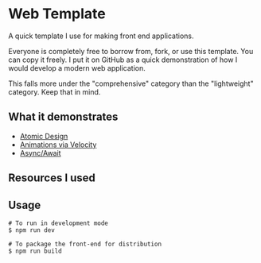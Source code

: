 # Web Template

A quick template I use for making front end applications.

Everyone is completely free to borrow from, fork, or use this template. You can copy it freely.
I put it on GitHub as a quick demonstration of how I would develop a modern web application.

This falls more under the "comprehensive" category than the "lightweight" category. Keep that in mind.

## What it demonstrates

- [Atomic Design](https://medium.com/@yejodido/atomic-components-managing-dynamic-react-components-using-atomic-design-part-1-5f07451f261f#.nm38cfqbw)
- [Animations via Velocity](https://github.com/twitter-fabric/velocity-react)
- [Async/Await](https://www.twilio.com/blog/2015/10/asyncawait-the-hero-javascript-deserved.html)

## Resources I used


## Usage

```
# To run in development mode
$ npm run dev

# To package the front-end for distribution
$ npm run build
```
